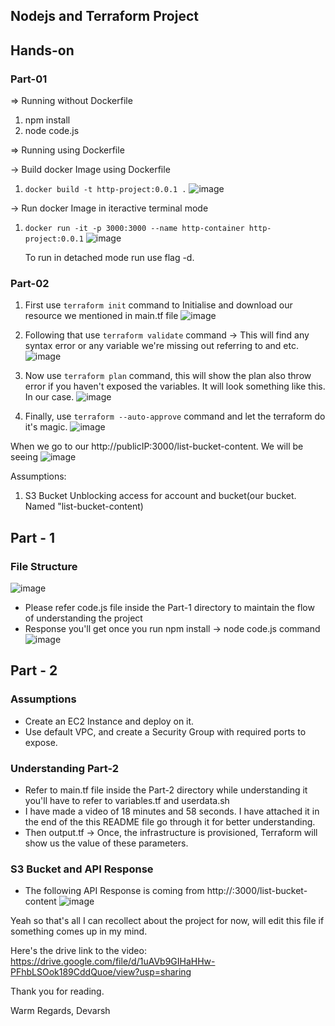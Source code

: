 ## Nodejs and Terraform Project

## Hands-on
### Part-01
=> Running without Dockerfile
1. npm install
2. node code.js

=> Running using Dockerfile

-> Build docker Image using Dockerfile
1. `docker build -t http-project:0.0.1 .`
![image](https://github.com/user-attachments/assets/0e26a81c-f177-413b-9503-167db8c9c322)


-> Run docker Image in iteractive terminal mode
1. `docker run -it -p 3000:3000 --name http-container http-project:0.0.1`
   ![image](https://github.com/user-attachments/assets/8be4273d-83a4-4fa9-87b3-e091b0247098)

   To run in detached mode run use flag -d.

### Part-02
1. First use `terraform init` command to Initialise and download our resource we mentioned in main.tf file
![image](https://github.com/user-attachments/assets/656baebd-3113-4f83-843c-bf1ba3d942be)

2. Following that use `terraform validate` command -> This will find any syntax error or any variable we're missing out referring to and etc.
![image](https://github.com/user-attachments/assets/46de964f-7b56-4cbf-bb83-32c479b770b3)

3. Now use `terraform plan` command, this will show the plan also throw error if you haven't exposed the variables.
   It will look something like this. In our case.
![image](https://github.com/user-attachments/assets/9be44436-1a0e-4d30-b238-8c24a9caa2c4)

4. Finally, use `terraform --auto-approve` command and let the terraform do it's magic.
![image](https://github.com/user-attachments/assets/767858b7-c8cb-40fe-90f9-f9737373c92d)

When we go to our http://publicIP:3000/list-bucket-content. We will be seeing 
![image](https://github.com/user-attachments/assets/90bf3114-7f98-4e5e-bea2-066e6de27689)

Assumptions:
1. S3 Bucket Unblocking access for account and bucket(our bucket. Named "list-bucket-content)


## Part - 1

### File Structure
![image](https://github.com/user-attachments/assets/1e22934f-ae8b-4f3c-a09f-83d739f85df1)

- Please refer code.js file inside the Part-1 directory to maintain the flow of understanding the project
- Response you'll get once you run npm install -> node code.js command
![image](https://github.com/user-attachments/assets/605b2a80-3186-42ff-b618-3183d6fa919b)


## Part - 2

### Assumptions
- Create an EC2 Instance and deploy on it.
- Use default VPC, and create a Security Group with required ports to expose.

### Understanding Part-2
- Refer to main.tf file inside the Part-2 directory while understanding it you'll have to refer to variables.tf and userdata.sh
- I have made a video of 18 minutes and 58 seconds. I have attached it in the end of the this README file go through it for better understanding.
- Then output.tf -> Once, the infrastructure is provisioned, Terraform will show us the value of these parameters.

### S3 Bucket and API Response
- The following API Response is coming from http://<public-ip>:3000/list-bucket-content
![image](https://github.com/user-attachments/assets/1a2ae2dd-87aa-4844-bd8b-ecb6b311a0d7)

Yeah so that's all I can recollect about the project for now, will edit this file if something comes up in my mind.

Here's the drive link to the video: https://drive.google.com/file/d/1uAVb9GIHaHHw-PFhbLSOok189CddQuoe/view?usp=sharing

Thank you for reading.

Warm Regards,
Devarsh
